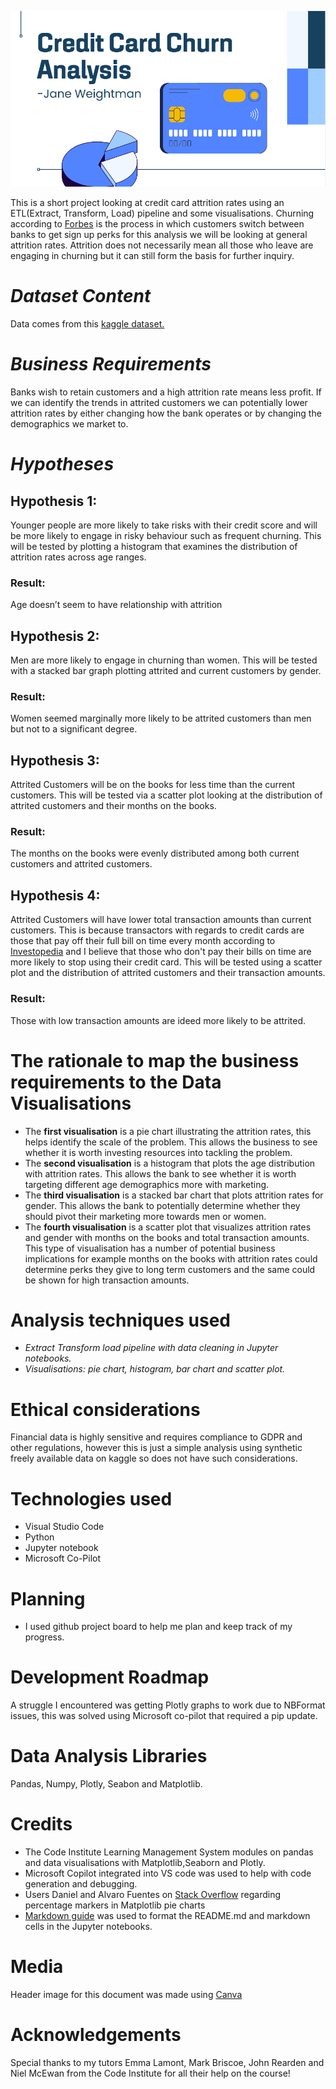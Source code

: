 ![Banner image with a blue background stating 'Credit Card Churn Analysis'](image-1.png)

This is a short project looking at credit card attrition rates using an ETL(Extract, Transform, Load) pipeline and some visualisations. Churning according to [Forbes](https://www.forbes.com/advisor/credit-cards/what-is-credit-card-churning/) is the process in which customers switch between banks to get sign up perks for this analysis we will be looking at general attrition rates. Attrition does not necessarily mean all those who leave are engaging in churning but it can still form the basis for further inquiry. 
# *Dataset Content*
Data comes from this [kaggle dataset.](https://www.kaggle.com/datasets/sakshigoyal7/credit-card-customers)
# *Business Requirements*
Banks wish to retain customers and a high attrition rate means less profit.
If we can identify the trends in attrited customers we can potentially lower attrition rates by either changing how the bank operates or by changing the demographics we market to. 
# *Hypotheses*
## Hypothesis 1: 
Younger people are more likely to take risks with their credit score and will be more likely to engage in risky behaviour such as frequent churning. This will be tested by plotting a histogram that examines the distribution of attrition rates across age ranges. 
### Result: 
Age doesn’t seem to have relationship with attrition
## Hypothesis 2: 
Men are more likely to engage in churning than women. This will be tested with a stacked bar graph plotting attrited and current customers by gender. 
### Result: 
Women seemed marginally more likely to be attrited customers than men but not to a significant degree.
## Hypothesis 3:  
Attrited Customers will be on the books for less time than the current customers. This will be tested via a scatter plot looking at the distribution of attrited customers and their months on the books.
### Result: 
The months on the books were evenly distributed among both current customers and attrited customers.
## Hypothesis 4: 
 Attrited Customers will have lower total transaction amounts than current customers. This is because transactors with regards to credit cards are those that pay off their full bill on time every month according to [Investopedia](https://www.investopedia.com/terms/t/transactor.asp) and I believe that those who don't pay their bills on time are more likely to stop using their credit card. This will be tested using a scatter plot and the distribution of attrited customers and their transaction amounts.
### Result: 
Those with low transaction amounts are ideed more likely to be attrited.


# The rationale to map the business requirements to the Data Visualisations
* The **first visualisation** is a pie chart illustrating the attrition rates, this helps identify the scale of the problem. This allows the business to see whether it is worth investing resources into tackling the problem.
* The **second visualisation** is a histogram that plots the age distribution with attrition rates. This allows the bank to see whether it is worth targeting different age demographics more with marketing.
* The **third visualisation** is a stacked bar chart that plots attrition rates for gender. This allows the bank to potentially determine whether they should pivot their marketing more towards men or women.
* The **fourth visualisation** is a scatter plot that visualizes attrition rates and gender with months on the books and total transaction amounts. This type of visualisation has a number of potential business implications for example months on the books with attrition rates could determine perks they give to long term customers and the same could be shown for high transaction amounts.
# Analysis techniques used
* *Extract Transform load pipeline with data cleaning in Jupyter notebooks.*
* *Visualisations: pie chart, histogram, bar chart and scatter plot.*
# Ethical considerations
Financial data is highly sensitive and requires compliance to GDPR and other regulations, however this is just a simple analysis using synthetic freely available data on kaggle so does not have such considerations.  

# Technologies used
* Visual Studio Code
* Python 
* Jupyter notebook
* Microsoft Co-Pilot 

# Planning
* I used github project board to help me plan and keep track of my progress.

# Development Roadmap
A struggle I encountered was getting Plotly graphs to work due to NBFormat issues, this was solved using Microsoft co-pilot that required a pip update. 
# Data Analysis Libraries
Pandas, Numpy, Plotly, Seabon and Matplotlib.
# Credits
* The Code Institute Learning Management System modules on pandas and data visualisations with Matplotlib,Seaborn and Plotly.
* Microsoft Copilot integrated into VS code was used to help with code generation and debugging.
* Users Daniel and Alvaro Fuentes on [Stack Overflow](https://stackoverflow.com/questions/21572870/percent-label-position-in-pie-chart) regarding percentage markers in Matplotlib pie charts 
* [Markdown guide](https://www.markdownguide.org/cheat-sheet/) was used to format the README.md and markdown cells in the Jupyter notebooks.
# Media
Header image for this document was made using [Canva](https://www.canva.com/)
# Acknowledgements 
Special thanks to my tutors Emma Lamont, Mark Briscoe, John Rearden and Niel McEwan from the Code Institute for all their help on the course!
